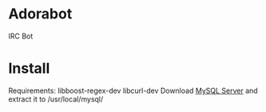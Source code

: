 Adorabot
========

IRC Bot

Install
=======
Requirements:
libboost-regex-dev
libcurl-dev
Download [MySQL Server](http://dev.mysql.com/downloads/mysql/) and extract it to /usr/local/mysql/
